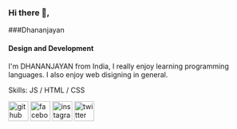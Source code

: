 ### Hi there 👋,
###Dhananjayan
#### Design and Development
I'm DHANANJAYAN from India, I really enjoy learning programming languages. I also enjoy web disigning in general.

Skills:  JS / HTML / CSS


[<img src='https://cdn.jsdelivr.net/npm/simple-icons@3.0.1/icons/github.svg' alt='github' height='40'>](https://github.com/dhananjayan573)  [<img src='https://cdn.jsdelivr.net/npm/simple-icons@3.0.1/icons/facebook.svg' alt='facebook' height='40'>](https://www.facebook.com/dhananjayan573)  [<img src='https://cdn.jsdelivr.net/npm/simple-icons@3.0.1/icons/instagram.svg' alt='instagram' height='40'>](https://www.instagram.com/dhananjayan573/)  [<img src='https://cdn.jsdelivr.net/npm/simple-icons@3.0.1/icons/twitter.svg' alt='twitter' height='40'>](https://twitter.com/dhananjayan573)  

